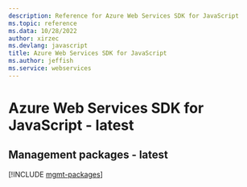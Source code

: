 ```yaml
---
description: Reference for Azure Web Services SDK for JavaScript
ms.topic: reference
ms.data: 10/28/2022
author: xirzec
ms.devlang: javascript
title: Azure Web Services SDK for JavaScript
ms.author: jeffish
ms.service: webservices
---
```

# Azure Web Services SDK for JavaScript - latest

## Management packages - latest
[!INCLUDE [mgmt-packages](web-services-mgmt-index.md)]